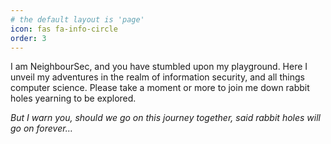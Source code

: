 ```yaml
---
# the default layout is 'page'
icon: fas fa-info-circle
order: 3
---
```


I am NeighbourSec, and you have stumbled upon my playground. Here I unveil my adventures in the realm of information security, and all things computer science. Please take a moment or more to join me down rabbit holes yearning to be explored.

*But I warn you, should we go on this journey together, said rabbit holes will go on forever…*
